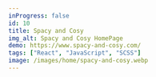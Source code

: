 ```yaml
---
inProgress: false
id: 10
title: Spacy and Cosy
img_alt: Spacy and Cosy HomePage
demo: https://www.spacy-and-cosy.com/
tags: ["React", "JavaScript", "SCSS"]
image: /images/home/spacy-and-cosy.webp
---
```

